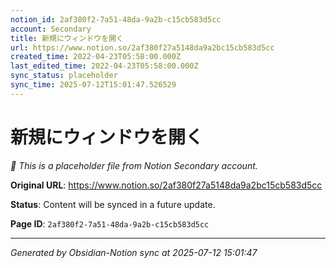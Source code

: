 ```yaml
---
notion_id: 2af380f2-7a51-48da-9a2b-c15cb583d5cc
account: Secondary
title: 新規にウィンドウを開く
url: https://www.notion.so/2af380f27a5148da9a2bc15cb583d5cc
created_time: 2022-04-23T05:58:00.000Z
last_edited_time: 2022-04-23T05:58:00.000Z
sync_status: placeholder
sync_time: 2025-07-12T15:01:47.526529
---
```


# 新規にウィンドウを開く

*🔄 This is a placeholder file from Notion Secondary account.*

**Original URL**: https://www.notion.so/2af380f27a5148da9a2bc15cb583d5cc

**Status**: Content will be synced in a future update.

**Page ID**: `2af380f2-7a51-48da-9a2b-c15cb583d5cc`

---

*Generated by Obsidian-Notion sync at 2025-07-12 15:01:47*
